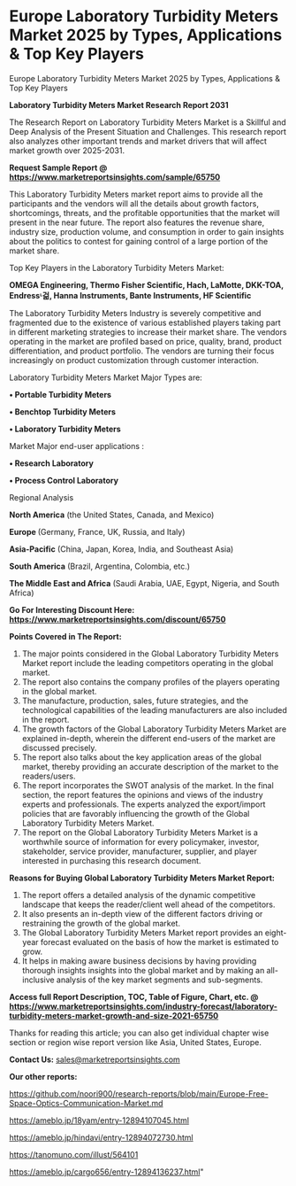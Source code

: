# Europe Laboratory Turbidity Meters Market 2025 by Types, Applications & Top Key Players
Europe Laboratory Turbidity Meters Market 2025 by Types, Applications & Top Key Players

<strong>Laboratory Turbidity Meters Market Research Report 2031</strong>

The Research Report on Laboratory Turbidity Meters Market is a Skillful and Deep Analysis of the Present Situation and Challenges. This research report also analyzes other important trends and market drivers that will affect market growth over 2025-2031.

<strong>Request Sample Report @ <a href=https://www.marketreportsinsights.com/sample/65750>https://www.marketreportsinsights.com/sample/65750</a></strong>

This Laboratory Turbidity Meters market report aims to provide all the participants and the vendors will all the details about growth factors, shortcomings, threats, and the profitable opportunities that the market will present in the near future. The report also features the revenue share, industry size, production volume, and consumption in order to gain insights about the politics to contest for gaining control of a large portion of the market share.

Top Key Players in the Laboratory Turbidity Meters Market:

<strong>OMEGA Engineering, Thermo Fisher Scientific, Hach, LaMotte, DKK-TOA, Endressᶫ걺, Hanna Instruments, Bante Instruments, HF Scientific</strong>

The Laboratory Turbidity Meters Industry is severely competitive and fragmented due to the existence of various established players taking part in different marketing strategies to increase their market share. The vendors operating in the market are profiled based on price, quality, brand, product differentiation, and product portfolio. The vendors are turning their focus increasingly on product customization through customer interaction.

Laboratory Turbidity Meters Market Major Types are:

<strong>• Portable Turbidity Meters

• Benchtop Turbidity Meters

• Laboratory Turbidity Meters</strong>

Market Major end-user applications :

<strong>• Research Laboratory

• Process Control Laboratory</strong>

Regional Analysis

</u><strong><b>North America</b></strong> (the United States, Canada, and Mexico)

<strong><b>Europe </b></strong>(Germany, France, UK, Russia, and Italy)

<strong><b>Asia-Pacific</b></strong> (China, Japan, Korea, India, and Southeast Asia)

<strong><b>South America</b></strong> (Brazil, Argentina, Colombia, etc.)

<strong><b>The Middle East and Africa</b></strong> (Saudi Arabia, UAE, Egypt, Nigeria, and South Africa)

<strong>Go For Interesting Discount Here: <a href=https://www.marketreportsinsights.com/discount/65750>https://www.marketreportsinsights.com/discount/65750</a></strong>

<strong>Points Covered in The Report:</strong>
<ol>
  <li>The major points considered in the Global Laboratory Turbidity Meters Market report include the leading competitors operating in the global market.</li>
  <li>The report also contains the company profiles of the players operating in the global market.</li>
  <li>The manufacture, production, sales, future strategies, and the technological capabilities of the leading manufacturers are also included in the report.</li>
  <li>The growth factors of the Global Laboratory Turbidity Meters Market are explained in-depth, wherein the different end-users of the market are discussed precisely.</li>
  <li>The report also talks about the key application areas of the global market, thereby providing an accurate description of the market to the readers/users.</li>
  <li>The report incorporates the SWOT analysis of the market. In the final section, the report features the opinions and views of the industry experts and professionals. The experts analyzed the export/import policies that are favorably influencing the growth of the Global Laboratory Turbidity Meters Market.</li>
  <li>The report on the Global Laboratory Turbidity Meters Market is a worthwhile source of information for every policymaker, investor, stakeholder, service provider, manufacturer, supplier, and player interested in purchasing this research document.</li>
</ol>
<strong>Reasons for Buying Global Laboratory Turbidity Meters Market Report:</strong>

<ol>
  <li>The report offers a detailed analysis of the dynamic competitive landscape that keeps the reader/client well ahead of the competitors.</li>
  <li>It also presents an in-depth view of the different factors driving or restraining the growth of the global market.</li>
  <li>The Global Laboratory Turbidity Meters Market report provides an eight-year forecast evaluated on the basis of how the market is estimated to grow.</li>
  <li>It helps in making aware business decisions by having providing thorough insights insights into the global market and by making an all-inclusive analysis of the key market segments and sub-segments.</li>
</ol>
<strong>Access full Report Description, TOC, Table of Figure, Chart, etc. @ <a href=https://www.marketreportsinsights.com/industry-forecast/laboratory-turbidity-meters-market-growth-and-size-2021-65750>https://www.marketreportsinsights.com/industry-forecast/laboratory-turbidity-meters-market-growth-and-size-2021-65750</a></strong>


Thanks for reading this article; you can also get individual chapter wise section or region wise report version like Asia, United States, Europe.

<strong>Contact Us:</strong>
sales@marketreportsinsights.com

<strong>Our other reports:</strong>

<a href=https://github.com/noori900/research-reports/blob/main/Europe-Free-Space-Optics-Communication-Market.md>https://github.com/noori900/research-reports/blob/main/Europe-Free-Space-Optics-Communication-Market.md</a>

<a href=https://ameblo.jp/18yam/entry-12894107045.html>https://ameblo.jp/18yam/entry-12894107045.html</a>

<a href=https://ameblo.jp/hindavi/entry-12894072730.html>https://ameblo.jp/hindavi/entry-12894072730.html</a>

<a href=https://tanomuno.com/illust/564101>https://tanomuno.com/illust/564101</a>

<a href=https://ameblo.jp/cargo656/entry-12894136237.html>https://ameblo.jp/cargo656/entry-12894136237.html</a>"
